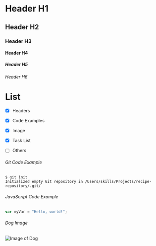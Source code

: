 # Header H1
## Header H2
### Header H3
#### Header H4
##### Header H5
###### Header H6


# List
- [x] Headers
- [x] Code Examples
- [x] Image
- [x] Task List
- [ ] Others


###### Git Code Example

```
$ git init
Initialized empty Git repository in /Users/skills/Projects/recipe-repository/.git/
```


###### JavaScript Code Example

``` javascript
var myVar = "Hello, world!";
```


###### Dog Image
![Image of Dog](https://encrypted-tbn0.gstatic.com/images?q=tbn:ANd9GcSlrZqTCInyg6RfYC7Ape20o-EWP1EN_A8fOA&usqp=CAU)
